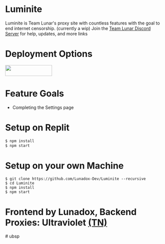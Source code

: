 # Luminite
Luminite is Team Lunar's proxy site with countless features with the goal to end internet censorship. (currently a wip)
Join the <a href="https://dsc.gg/teamlunar">Team Lunar Discord Server</a> for help, updates, and more links

# Deployment Options
<a href="https://replit.com/github/Lunadox-Dev/Luminite"><img src="https://raw.githubusercontent.com/BinBashBanana/deploy-buttons/master/buttons/remade/replit.svg" width="150" height="35"></a>

# Feature Goals
- Completing the Settings page

# Setup on Replit

```sh
$ npm install
$ npm start
```

# Setup on your own Machine
```
$ git clone https://github.com/Lunadox-Dev/Luminite --recursive
$ cd Luminite
$ npm install
$ npm start
```

# Frontend by Lunadox, Backend Proxies: Ultraviolet <a href="https://discord.gg/unblock">(TN)</a>
#   u b s p  
 